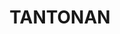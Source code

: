 ---
lastmod: '2025-04-06T06:05:20+00:00'
latitude: -35.893394
layout: suburb
longitude: 144.641831
postcode: '2731'
state: NSW
title: TANTONAN
url: /nsw/tantonan/
---